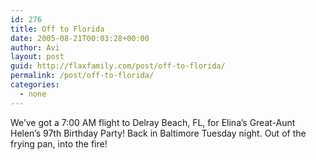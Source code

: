 ```yaml
---
id: 276
title: Off to Florida
date: 2005-08-21T00:03:28+00:00
author: Avi
layout: post
guid: http://flaxfamily.com/post/off-to-florida/
permalink: /post/off-to-florida/
categories:
  - none
---
```

We&#8217;ve got a 7:00 AM flight to Delray Beach, FL, for Elina&#8217;s Great-Aunt Helen&#8217;s 97th Birthday Party! Back in Baltimore Tuesday night. Out of the frying pan, into the fire!